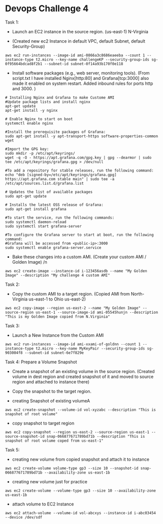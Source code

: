 # Devops Challenge 4 
Task 1:
*	Launch an EC2 instance in the source region. (us-east-1) N-Virginia
- (Created new ec2 Instance in default VPC, default Subnet, default Security-Group) 
```
aws ec2 run-instances --image-id ami-0866a3c8686eaeeba --count 1 --instance-type t2.micro --key-name challengeKP --security-group-ids sg-0f95664bdcad8f2b1 --subnet-id subnet-0f14a93b170f0e118
```

*	Install software packages (e.g., web server, monitoring tools). 
(From script.txt I have installed Nginx[http:80] and Grafana[tcp:3000] also made it enabled on system restart. Added inbound rules for ports http and 3000. )

```
# Installing Nginx and Grafana to make Custome AMI 
#Update package lists and install nginx
apt-get update
apt-get install -y nginx

# Enable Nginx to start on boot
systemctl enable nginx

#Install the prerequisite packages of Grafana:
sudo apt-get install -y apt-transport-https software-properties-common wget

#Import the GPG key:
sudo mkdir -p /etc/apt/keyrings/
wget -q -O - https://apt.grafana.com/gpg.key | gpg --dearmor | sudo tee /etc/apt/keyrings/grafana.gpg > /dev/null

#To add a repository for stable releases, run the following command:
echo "deb [signed-by=/etc/apt/keyrings/grafana.gpg] https://apt.grafana.com stable main" | sudo tee -a /etc/apt/sources.list.d/grafana.list

# Updates the list of available packages
sudo apt-get update

# Installs the latest OSS release of Grafana:
sudo apt-get install grafana

#To start the service, run the following commands:
sudo systemctl daemon-reload
sudo systemctl start grafana-server

#To configure the Grafana server to start at boot, run the following command:
#Grafana will be accessed from <public-ip>:3000 
sudo systemctl enable grafana-server.service
```


*	Bake these changes into a custom AMI. (Create your custom AMI / Golden Image) /n
```
aws ec2 create-image --instance-id i-123456asdb --name "My Golden Image" --description "My challenge 4 custom AMI" 
```

Task 2:
* Copy the custom AMI to a target region. (Copied AMI from North-Virginia us-east-1 to Ohio us-east-2)
```
aws ec2 copy-image --region us-east-2 --name "My Golden Image" --source-region us-east-1 --source-image-id ami-05545hunjn --description "This is my Golden Image copied from N.Virginia"
```

Task 3:
* Launch a New Instance from the Custom AMI
```
aws ec2 run-instances --image-id ami-xxami-of-goldnn --count 1 --instance-type t2.micro --key-name MyKeyPair --security-group-ids sg-903004f8 --subnet-id subnet-6e7f829e
```

Task 4:	Prepare a Volume Snapshot
*	Create a snapshot of an existing volume in the source region. (Created volume in dest region and created snapshot of it and moved to source region and attached to instance there)
*	Copy the snapshot to the target region.

* creating Snapshot of existing volumeA
```
aws ec2 create-snapshot --volume-id vol-xyzabc --description "This is snapshot of root volume"
```

* copy snapshot to target region
```
aws ec2 copy-snapshot --region us-east-2 --source-region us-east-1 --source-snapshot-id snap-066877671789bd71b --description "This is snapshot of root volume coped from us-east-1"
```

Task 5: 
* creating new volume from copied snapshot and attach it to instance
```
aws ec2 create-volume volume-type gp3 --size 10 --snapshot-id snap-066877671789bd71b --availability-zone us-east-1b
```

* creating new volume just for practice 
```
aws ec2 create-volume --volume-type gp3 --size 10 --availability-zone us-east-1b
```

* attach volume to EC2 Instance 
```
aws ec2 attach-volume --volume-id vol-abcxys --instance-id i-abc03454 --device /dev/sdf
```

